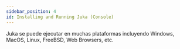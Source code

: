 ```yaml
---
sidebar_position: 4
id: Installing and Running Juka (Console)
---
```


Juka se puede ejecutar en muchas plataformas incluyendo Windows, MacOS, Linux, FreeBSD, Web Browsers, etc.